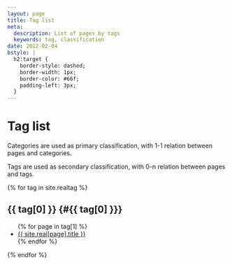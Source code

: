 ```yaml
---
layout: page
title: Tag list
meta:
  description: List of pages by tags
  keywords: tag, classification
date: 2012-02-04
bstyle: |
  h2:target {
    border-style: dashed;
    border-width: 1px;
    border-color: #66f;
    padding-left: 3px;
  }
---
```


# Tag list

Categories are used as primary classification, with 1-1 relation between pages and categories.

Tags are used as secondary classification, with 0-n relation between pages and tags.

{% for tag in site.realtag %}
## {{ tag[0] }} {#{{ tag[0] }}}
<ul>{% for page in tag[1] %}
<li><a href="/{{ page | replace_first: '.md', '.html' }}">{{ site.real[page].title }}</a></li>{% endfor %}
</ul>
{% endfor %}
